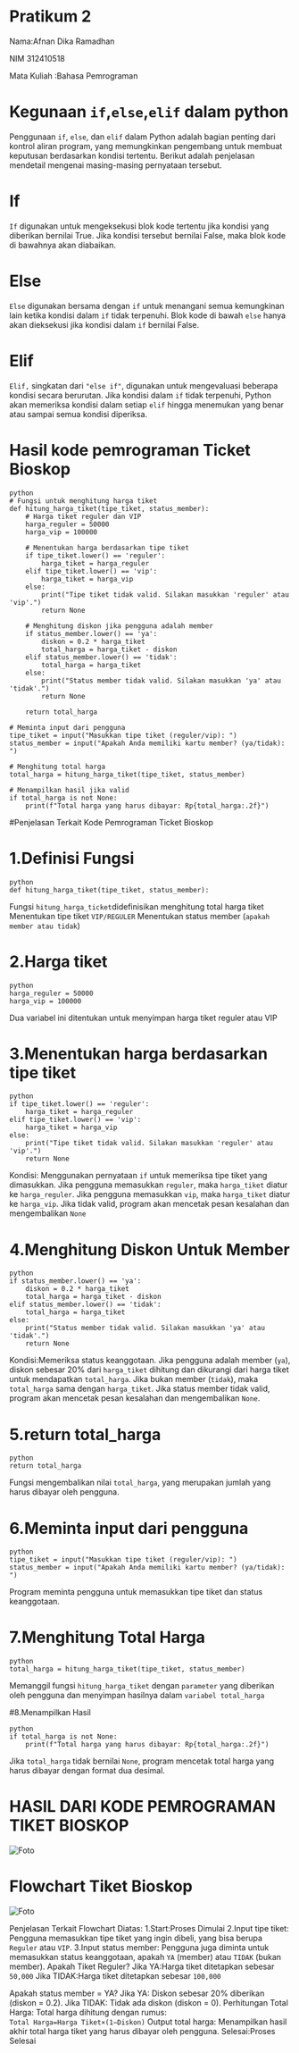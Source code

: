 # Pratikum 2

Nama:Afnan Dika Ramadhan

NIM 312410518

Mata Kuliah :Bahasa Pemrograman

# Kegunaan `if`,`else`,`elif` dalam python

Penggunaan `if`, `else`, dan `elif` dalam Python adalah bagian penting dari kontrol aliran program, yang memungkinkan pengembang untuk membuat keputusan berdasarkan kondisi tertentu. Berikut adalah penjelasan mendetail mengenai masing-masing pernyataan tersebut.

# If
`If` digunakan untuk mengeksekusi blok kode tertentu jika kondisi yang diberikan bernilai True. Jika kondisi tersebut bernilai False, maka blok kode di bawahnya akan diabaikan.

# Else
`Else` digunakan bersama dengan `if` untuk menangani semua kemungkinan lain ketika kondisi dalam `if` tidak terpenuhi. Blok kode di bawah `else` hanya akan dieksekusi jika kondisi dalam `if` bernilai False.

# Elif
`Elif,` singkatan dari `"else if"`, digunakan untuk mengevaluasi beberapa kondisi secara berurutan. Jika kondisi dalam `if` tidak terpenuhi, Python akan memeriksa kondisi dalam setiap `elif` hingga menemukan yang benar atau sampai semua kondisi diperiksa.

# Hasil kode pemrograman Ticket Bioskop 
```
python
# Fungsi untuk menghitung harga tiket
def hitung_harga_tiket(tipe_tiket, status_member):
    # Harga tiket reguler dan VIP
    harga_reguler = 50000
    harga_vip = 100000

    # Menentukan harga berdasarkan tipe tiket
    if tipe_tiket.lower() == 'reguler':
        harga_tiket = harga_reguler
    elif tipe_tiket.lower() == 'vip':
        harga_tiket = harga_vip
    else:
        print("Tipe tiket tidak valid. Silakan masukkan 'reguler' atau 'vip'.")
        return None

    # Menghitung diskon jika pengguna adalah member
    if status_member.lower() == 'ya':
        diskon = 0.2 * harga_tiket
        total_harga = harga_tiket - diskon
    elif status_member.lower() == 'tidak':
        total_harga = harga_tiket
    else:
        print("Status member tidak valid. Silakan masukkan 'ya' atau 'tidak'.")
        return None

    return total_harga

# Meminta input dari pengguna
tipe_tiket = input("Masukkan tipe tiket (reguler/vip): ")
status_member = input("Apakah Anda memiliki kartu member? (ya/tidak): ")

# Menghitung total harga
total_harga = hitung_harga_tiket(tipe_tiket, status_member)

# Menampilkan hasil jika valid
if total_harga is not None:
    print(f"Total harga yang harus dibayar: Rp{total_harga:.2f}")

```

#Penjelasan Terkait Kode Pemrograman Ticket Bioskop

# 1.Definisi Fungsi
```
python
def hitung_harga_tiket(tipe_tiket, status_member):
```
Fungsi `hitung_harga_ticket`didefinisikan menghitung total harga tiket
Menentukan tipe tiket `VIP/REGULER`
Menentukan status member (`apakah member atau tidak`)

# 2.Harga tiket
```
python
harga_reguler = 50000
harga_vip = 100000
```
Dua variabel ini ditentukan untuk menyimpan harga tiket reguler atau VIP

# 3.Menentukan harga berdasarkan tipe tiket
```
python
if tipe_tiket.lower() == 'reguler':
    harga_tiket = harga_reguler
elif tipe_tiket.lower() == 'vip':
    harga_tiket = harga_vip
else:
    print("Tipe tiket tidak valid. Silakan masukkan 'reguler' atau 'vip'.")
    return None
```
Kondisi: Menggunakan pernyataan `if` untuk memeriksa tipe tiket yang dimasukkan.
Jika pengguna memasukkan `reguler`, maka `harga_tiket` diatur ke `harga_reguler`.
Jika pengguna memasukkan `vip`, maka `harga_tiket` diatur ke `harga_vip`.
Jika tidak valid, program akan mencetak pesan kesalahan dan mengembalikan `None`

# 4.Menghitung Diskon Untuk Member
```
python
if status_member.lower() == 'ya':
    diskon = 0.2 * harga_tiket
    total_harga = harga_tiket - diskon
elif status_member.lower() == 'tidak':
    total_harga = harga_tiket
else:
    print("Status member tidak valid. Silakan masukkan 'ya' atau 'tidak'.")
    return None
```
Kondisi:Memeriksa status keanggotaan.
Jika pengguna adalah member (`ya`), diskon sebesar 20% dari `harga_tiket` dihitung dan dikurangi dari harga tiket untuk mendapatkan `total_harga`.
Jika bukan member (`tidak`), maka `total_harga` sama dengan `harga_tiket`.
Jika status member tidak valid, program akan mencetak pesan kesalahan dan mengembalikan `None`.

# 5.return total_harga
```
python
return total_harga
```
Fungsi mengembalikan nilai `total_harga`, yang merupakan jumlah yang harus dibayar oleh pengguna.

# 6.Meminta input dari pengguna
```
python
tipe_tiket = input("Masukkan tipe tiket (reguler/vip): ")
status_member = input("Apakah Anda memiliki kartu member? (ya/tidak): ")
```
Program meminta pengguna untuk memasukkan tipe tiket dan status keanggotaan.

# 7.Menghitung Total Harga
```
python
total_harga = hitung_harga_tiket(tipe_tiket, status_member)
```
Memanggil fungsi `hitung_harga_tiket` dengan `parameter` yang diberikan oleh pengguna dan menyimpan hasilnya dalam `variabel total_harga`

#8.Menampilkan Hasil
```
python
if total_harga is not None:
    print(f"Total harga yang harus dibayar: Rp{total_harga:.2f}")
```
Jika `total_harga` tidak bernilai `None`, program mencetak total harga yang harus dibayar dengan format dua desimal.

# HASIL DARI KODE PEMROGRAMAN TIKET BIOSKOP
![Foto](https://github.com/nanafnan09/flowchart-kalkulator-tiket/blob/cb4b9ab4afa91b5f5e5652395e2285a302984cca/Coding%20Ticket.png)

# Flowchart Tiket Bioskop
![Foto](https://github.com/nanafnan09/flowchart-kalkulator-tiket/blob/b929e9a616af93d79512daa4cda628641e21a634/flowchart%20tiket.png)

Penjelasan Terkait Flowchart Diatas:
1.Start:Proses Dimulai
2.Input tipe tiket: Pengguna memasukkan tipe tiket yang ingin dibeli, yang bisa berupa `Reguler` atau `VIP`.
3.Input status member: Pengguna juga diminta untuk memasukkan status keanggotaan, apakah `YA` (member) atau `TIDAK` (bukan member).
Apakah Tiket Reguler?
Jika YA:Harga tiket ditetapkan sebesar `50,000`
Jika TIDAK:Harga tiket ditetapkan sebesar `100,000`

Apakah status member = YA?
Jika YA: Diskon sebesar 20% diberikan (diskon = 0.2).
Jika TIDAK: Tidak ada diskon (diskon = 0).
Perhitungan Total Harga: Total harga dihitung dengan rumus:
`Total Harga=Harga Tiket×(1−Diskon)`
Output total harga: Menampilkan hasil akhir total harga tiket yang harus dibayar oleh pengguna.
Selesai:Proses Selesai


